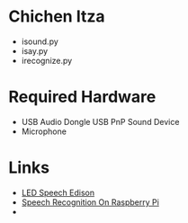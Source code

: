 # Chichen Itza

- isound.py
- isay.py
- irecognize.py

# Required Hardware

- USB Audio Dongle USB PnP Sound Device
- Microphone

# Links

- [LED Speech Edison](https://github.com/drejkim/led-speech-edison)
- [Speech Recognition On Raspberry Pi](http://www.rmnd.net/speech-recognition-on-raspberry-pi-with-sphinx-racket-and-arduino/)
- [](https://github.com/ndbroadbent/raspberry_picrowave)